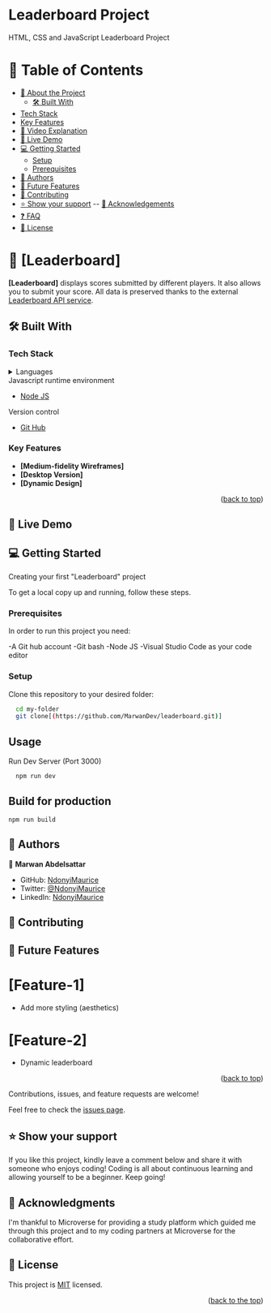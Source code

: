 # Leaderboard Project
HTML, CSS and JavaScript Leaderboard Project
<a name="readme-top"></a>

# 📗 Table of Contents
- [📖 About the Project](#about-project)
  - [🛠 Built With](#built-with)
- [Tech Stack](#tech-stack)
- [Key Features](#key-features)
- [🎥 Video Explanation](#video-explanation)   
- [🚀 Live Demo](#live-demo)    
- [💻 Getting Started](#getting-started)
  - [Setup](#setup)
  - [Prerequisites](#prerequisites)
- [👥 Authors](#authors)
- [🔭 Future Features](#future-features)
- [🤝 Contributing](#contributing)
- [⭐️ Show your support](#support)
-- [🙏 Acknowledgements](#acknowledgements)
- [❓ FAQ](#faq)
- [📝 License](#license)

# 📖 [Leaderboard] <a name="Leaderboard"></a>


**[Leaderboard]** displays scores submitted by different players. It also allows you to submit your score. All data is preserved thanks to the external<a href="https://www.notion.so/microverse/Leaderboard-API-service-24c0c3c116974ac49488d4eb0267ade3"> Leaderboard API service</a>.

## 🛠 Built With  <a name="built-with"></a>

### Tech Stack <a name="tech-stack"></a>
<details>
  <summary>Languages</summary>
  <ul>
    <li>Html</li>
    <li>Css</li>
    <li>JavaScript</li>
  </ul>
</details>

  <summary>Javascript runtime environment</summary>
  <ul>
    <li><a href="https://nodejs.org/en/">Node JS</a></li>
  </ul>

  <summary>Version control</summary>
  <ul>
    <li><a href="github.com">Git Hub</a></li>
  </ul>
</details>

### Key Features <a name="key-features"></a>

- **[Medium-fidelity Wireframes]**
- **[Desktop Version]**
- **[Dynamic Design]**


<p align="right">(<a href="#readme-top">back to top</a>)</p>

## 🚀 Live Demo <a name="live-demo"></a>

## 💻 Getting Started <a name="getting-started"></a>

Creating your first "Leaderboard" project

To get a local copy up and running, follow these steps.

### Prerequisites

In order to run this project you need:

-A Git hub account
-Git bash
-Node JS
-Visual Studio Code as your code editor

### Setup

Clone this repository to your desired folder:

```sh
  cd my-folder
  git clone[(https://github.com/MarwanDev/leaderboard.git)]
```

## Usage

Run Dev Server (Port 3000)

```
  npm run dev
```

## Build for production

```
npm run build
```


## 👥 Authors <a name="authors"></a>

👤 **Marwan Abdelsattar**

- GitHub: [NdonyiMaurice](https://github.com/citec-47)
- Twitter: [@NdonyiMaurice](https://twitter.com/Ndonyi4)
- LinkedIn: [NdonyiMaurice](https://www.linkedin.com/in/ndonyi-maurice-b5b49b22b/)


## 🤝 Contributing <a name="contributing"></a>


## 🔭 Future Features <a name="future-features"></a>

# **[Feature-1]** 
- Add more styling (aesthetics)

# **[Feature-2]** 
- Dynamic leaderboard

<p align="right">(<a href="#readme-top">back to top</a>)</p>

Contributions, issues, and feature requests are welcome!

Feel free to check the [issues page](https://github.com/citec-47/Leader-board/issues).

## ⭐️ Show your support <a name="support"></a>

If you like this project, kindly leave a comment below and share it with someone who enjoys coding! Coding is all about continuous learning and allowing yourself to be a beginner. Keep going! 

## 🙏 Acknowledgments <a name="Microverse Inc."></a>

I'm thankful to Microverse for providing a study platform which guided me through this project and to my coding partners at Microverse for the collaborative effort. 
## 📝 License <a name="license"></a>

This project is [MIT](https://github.com/citec-47/Leader-board/blob/leader-board/LICENSE) licensed.


<p align="right">(<a href="#readme-top">back to the top</a>)</p>
